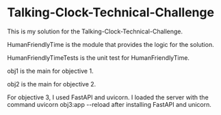 # Talking-Clock-Technical-Challenge

This is my solution for the Talking-Clock-Technical-Challenge.

HumanFriendlyTime is the module that provides the logic for the solution.

HumanFriendlyTimeTests is the unit test for HumanFriendlyTime.

obj1 is the main for objective 1.

obj2 is the main for objective 2.

For objective 3, I used FastAPI and uvicorn. I loaded the server with the command uvicorn obj3:app --reload after installing FastAPI and unicorn.
